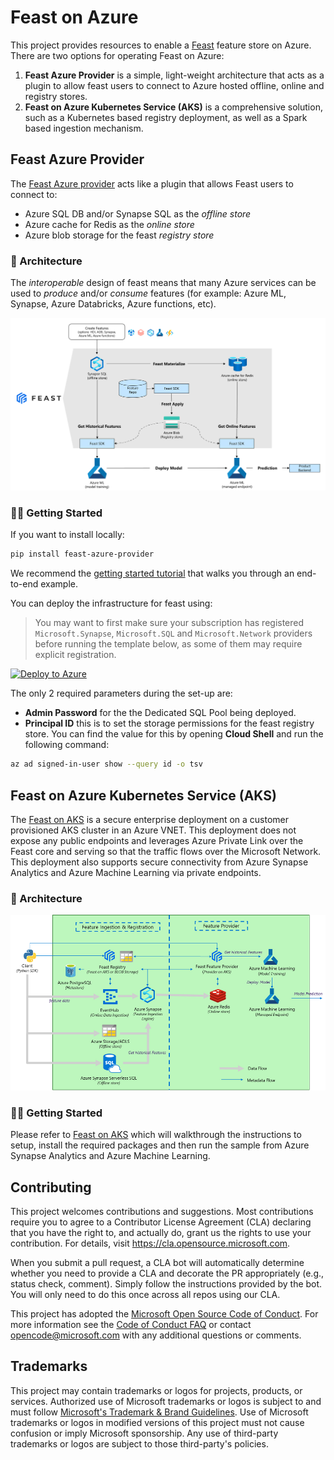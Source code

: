 # Feast on Azure

This project provides resources to enable a [Feast](http://feast.dev) feature store on Azure. There are two options for operating Feast on Azure:

1. **Feast Azure Provider** is a simple, light-weight architecture that acts as a plugin to allow feast users to connect to Azure hosted offline, online and registry stores.
1. **Feast on Azure Kubernetes Service (AKS)** is a comprehensive solution, such as a Kubernetes based registry deployment, as well as a Spark based ingestion mechanism.

## Feast Azure Provider
The [Feast Azure provider](./provider/README.md) acts like a plugin that allows Feast users to connect to:

- Azure SQL DB and/or Synapse SQL as the _offline store_
- Azure cache for Redis as the _online store_
- Azure blob storage for the feast _registry store_

### 📐 Architecture

The _interoperable_ design of feast means that many Azure services can be used to _produce_ and/or _consume_ features (for example: Azure ML, Synapse, Azure Databricks, Azure functions, etc).

![azure provider architecture](provider/media/arch.png)

### 🐱‍👤 Getting Started

If you want to install locally:

```bash
pip install feast-azure-provider
```

We recommend the [getting started tutorial](provider/tutorial/) that walks you through an end-to-end example.

You can deploy the infrastructure for feast using:

> You may want to first make sure your subscription has registered `Microsoft.Synapse`, `Microsoft.SQL` and `Microsoft.Network` providers before running the template below, as some of them may require explicit registration.

[![Deploy to Azure](https://aka.ms/deploytoazurebutton)](https://portal.azure.com/#create/Microsoft.Template/uri/https%3A%2F%2Fraw.githubusercontent.com%2FAzure%2Ffeast-azure%2Fmain%2Fprovider%2Fcloud%2Ffs_synapse_azuredeploy.json)

The only 2 required parameters during the set-up are:

- **Admin Password** for the the Dedicated SQL Pool being deployed.
- **Principal ID** this is to set the storage permissions for the feast registry store. You can find the value for this by opening **Cloud Shell** and run the following command:

```bash
az ad signed-in-user show --query id -o tsv
```
## Feast on Azure Kubernetes Service (AKS)
The [Feast on AKS](./cluster/README.md) is a secure enterprise deployment on a customer provisioned AKS cluster in an Azure VNET. This deployment does not expose any public endpoints and leverages Azure Private Link over the Feast core and serving so that the traffic flows over the Microsoft Network. This deployment also supports secure connectivity from Azure Synapse Analytics and Azure Machine Learning via private endpoints.
### 📐 Architecture

![Feast on AKS architecture](cluster/media/architecture.png)

### 🐱‍👤 Getting Started
Please refer to [Feast on AKS](./cluster/README.md) which will walkthrough the instructions to setup, install the required packages and then run the sample from Azure Synapse Analytics and Azure Machine Learning.

## Contributing

This project welcomes contributions and suggestions.  Most contributions require you to agree to a
Contributor License Agreement (CLA) declaring that you have the right to, and actually do, grant us
the rights to use your contribution. For details, visit https://cla.opensource.microsoft.com.

When you submit a pull request, a CLA bot will automatically determine whether you need to provide
a CLA and decorate the PR appropriately (e.g., status check, comment). Simply follow the instructions
provided by the bot. You will only need to do this once across all repos using our CLA.

This project has adopted the [Microsoft Open Source Code of Conduct](https://opensource.microsoft.com/codeofconduct/).
For more information see the [Code of Conduct FAQ](https://opensource.microsoft.com/codeofconduct/faq/) or
contact [opencode@microsoft.com](mailto:opencode@microsoft.com) with any additional questions or comments.

## Trademarks

This project may contain trademarks or logos for projects, products, or services. Authorized use of Microsoft 
trademarks or logos is subject to and must follow 
[Microsoft's Trademark & Brand Guidelines](https://www.microsoft.com/en-us/legal/intellectualproperty/trademarks/usage/general).
Use of Microsoft trademarks or logos in modified versions of this project must not cause confusion or imply Microsoft sponsorship.
Any use of third-party trademarks or logos are subject to those third-party's policies.
